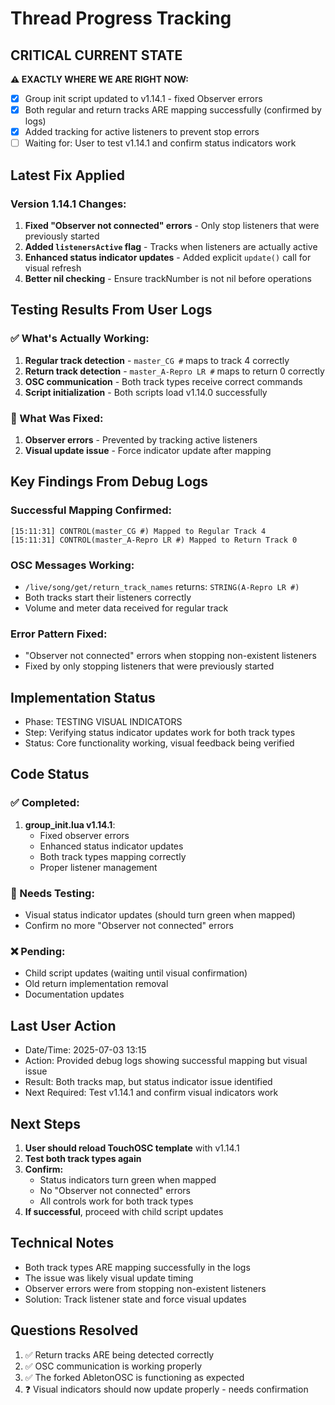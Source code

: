 # Thread Progress Tracking

## CRITICAL CURRENT STATE
**⚠️ EXACTLY WHERE WE ARE RIGHT NOW:**
- [x] Group init script updated to v1.14.1 - fixed Observer errors
- [x] Both regular and return tracks ARE mapping successfully (confirmed by logs)
- [x] Added tracking for active listeners to prevent stop errors
- [ ] Waiting for: User to test v1.14.1 and confirm status indicators work

## Latest Fix Applied

### Version 1.14.1 Changes:
1. **Fixed "Observer not connected" errors** - Only stop listeners that were previously started
2. **Added `listenersActive` flag** - Tracks when listeners are actually active
3. **Enhanced status indicator updates** - Added explicit `update()` call for visual refresh
4. **Better nil checking** - Ensure trackNumber is not nil before operations

## Testing Results From User Logs

### ✅ What's Actually Working:
1. **Regular track detection** - `master_CG #` maps to track 4 correctly
2. **Return track detection** - `master_A-Repro LR #` maps to return 0 correctly
3. **OSC communication** - Both track types receive correct commands
4. **Script initialization** - Both scripts load v1.14.0 successfully

### 🔧 What Was Fixed:
1. **Observer errors** - Prevented by tracking active listeners
2. **Visual update issue** - Force indicator update after mapping

## Key Findings From Debug Logs

### Successful Mapping Confirmed:
```
[15:11:31] CONTROL(master_CG #) Mapped to Regular Track 4
[15:11:31] CONTROL(master_A-Repro LR #) Mapped to Return Track 0
```

### OSC Messages Working:
- `/live/song/get/return_track_names` returns: `STRING(A-Repro LR #)`
- Both tracks start their listeners correctly
- Volume and meter data received for regular track

### Error Pattern Fixed:
- "Observer not connected" errors when stopping non-existent listeners
- Fixed by only stopping listeners that were previously started

## Implementation Status
- Phase: TESTING VISUAL INDICATORS
- Step: Verifying status indicator updates work for both track types
- Status: Core functionality working, visual feedback being verified

## Code Status

### ✅ Completed:
1. **group_init.lua v1.14.1**:
   - Fixed observer errors
   - Enhanced status indicator updates
   - Both track types mapping correctly
   - Proper listener management

### 🔧 Needs Testing:
- Visual status indicator updates (should turn green when mapped)
- Confirm no more "Observer not connected" errors

### ❌ Pending:
- Child script updates (waiting until visual confirmation)
- Old return implementation removal
- Documentation updates

## Last User Action
- Date/Time: 2025-07-03 13:15
- Action: Provided debug logs showing successful mapping but visual issue
- Result: Both tracks map, but status indicator issue identified
- Next Required: Test v1.14.1 and confirm visual indicators work

## Next Steps
1. **User should reload TouchOSC template** with v1.14.1
2. **Test both track types again**
3. **Confirm:**
   - Status indicators turn green when mapped
   - No "Observer not connected" errors
   - All controls work for both track types
4. **If successful**, proceed with child script updates

## Technical Notes
- Both track types ARE mapping successfully in the logs
- The issue was likely visual update timing
- Observer errors were from stopping non-existent listeners
- Solution: Track listener state and force visual updates

## Questions Resolved
1. ✅ Return tracks ARE being detected correctly
2. ✅ OSC communication is working properly
3. ✅ The forked AbletonOSC is functioning as expected
4. ❓ Visual indicators should now update properly - needs confirmation